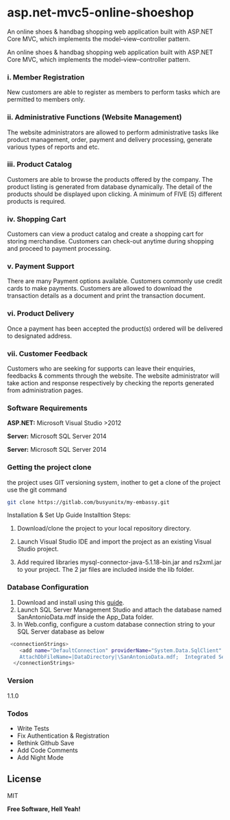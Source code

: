 # asp.net-mvc5-online-shoeshop
An online shoes &amp; handbag shopping  web application built with ASP.NET Core MVC, which implements the model–view–controller pattern.

An online shoes & handbag shopping  web application built with
ASP.NET Core MVC, which implements the model–view–controller pattern.

### i. Member Registration
New customers are able to register as members to perform tasks which are permitted
to members only.

### ii. Administrative Functions (Website Management)
The website administrators are allowed to perform administrative tasks like product
management, order, payment and delivery processing, generate various types of
reports and etc.

### iii. Product Catalog
Customers are able to browse the products offered by the company. The product
listing is generated from database dynamically. The detail of the products should be
displayed upon clicking. A minimum of FIVE (5) different products is required.

### iv. Shopping Cart
Customers can view a product catalog and create a shopping cart for storing
merchandise. Customers can check-out anytime during shopping and proceed to
payment processing.

### v. Payment Support
There are many Payment options available. Customers commonly use credit cards to
make payments. Customers are allowed to download the transaction details as a
document and print the transaction document.

### vi. Product Delivery
Once a payment has been accepted the product(s) ordered will be delivered to
designated address.

### vii. Customer Feedback
Customers who are seeking for supports can leave their enquiries, feedbacks &
comments through the website. The website administrator will take action and
response respectively by checking the reports generated from administration pages.



### Software Requirements
**ASP.NET:** Microsoft Visual Studio >2012

**Server:** Microsoft SQL Server 2014

**Server:** Microsoft SQL Server 2014


### Getting the project clone
the project uses GIT versioning system, inother to get a clone of the project use the git command

```sh
git clone https://gitlab.com/busyunitx/my-embassy.git
```


Installation & Set Up Guide
Installtion Steps:
1. Download/clone the project to your local repository directory.

2. Launch Visual Studio IDE and import the project as an existing Visual Studio project.

3. Add required libraries mysql-connector-java-5.1.18-bin.jar and rs2xml.jar to your project. The 2 jar files are included 
inside the lib folder.


### Database Configuration
1. Download and install using this [guide](http://www.sqlshack.com/sql-server-management-studio-step-step-installation-guide/). 
2. Launch SQL Server Management Studio and attach the database named SanAntonioData.mdf inside the App_Data folder.
3. In Web.config, configure a custom database connection string to your SQL Server database as below

```sh
 <connectionStrings>
    <add name="DefaultConnection" providerName="System.Data.SqlClient" connectionString="Data Source=.\SQLEXPRESS; 
	AttachDbFileName=|DataDirectory|\SanAntonioData.mdf;  Integrated Security=True;User Instance=True; MultipleActiveResultSets=True" />
  </connectionStrings>
```

### Version
1.1.0

### Todos
 - Write Tests
 - Fix Authentication & Registration 
 - Rethink Github Save
 - Add Code Comments
 - Add Night Mode

License
----

MIT

**Free Software, Hell Yeah!**
